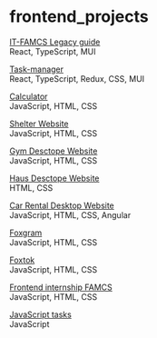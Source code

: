 # frontend_projects

[IT-FAMCS Legacy guide](https://github.com/IT-FAMCS/legacy-front)  
React, TypeScript, MUI

[Task-manager](https://github.com/NastyaKrp/task-manager)  
React, TypeScript, Redux, CSS, MUI

[Calculator](https://github.com/NastyaKrp/calculator)  
JavaScript, HTML, CSS

[Shelter Website](https://github.com/NastyaKrp/shelter__privat)  
JavaScript, HTML, CSS

[Gym Desctope Website](https://github.com/NastyaKrp/gym?tab=readme-ov-file)  
JavaScript, HTML, CSS

[Haus Desctope Website](https://github.com/NastyaKrp/haus_website)  
HTML, CSS

[Car Rental Desktop Website](https://github.com/NastyaKrp/test?tab=readme-ov-file)  
JavaScript, HTML, CSS, Angular

[Foxgram](https://github.com/NastyaKrp/foxgram?tab=readme-ov-file)  
JavaScript, HTML, CSS

[Foxtok](https://github.com/NastyaKrp/foxgram?tab=readme-ov-file)  
JavaScript, HTML, CSS

[Frontend internship FAMCS](https://github.com/NastyaKrp/foxtok?tab=readme-ov-file)  
JavaScript, HTML, CSS

[JavaScript tasks](https://github.com/NastyaKrp/js-tasks)  
JavaScript
